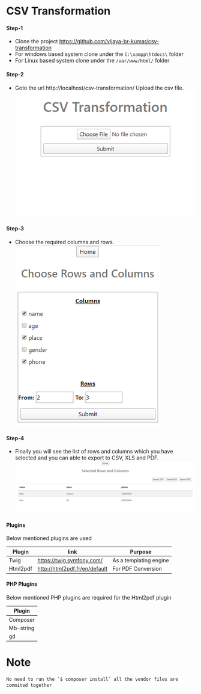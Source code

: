 # CSV Transformation

#### Step-1
* Clone the project https://github.com/vijaya-br-kumar/csv-transformation
* For windows based system clone under the `C:\xampp\htdocs\` folder
* For Linux based system clone under the `/var/www/html/` folder
#### Step-2
* Goto the url http://localhost/csv-transformation/ Upload the csv file.
![step-1](https://raw.githubusercontent.com/vijaya-br-kumar/csv-transformation/master/screenshots/step-1.PNG)

#### Step-3
* Choose the required columns and rows.
![step-1](https://raw.githubusercontent.com/vijaya-br-kumar/csv-transformation/master/screenshots/step-2.PNG)

#### Step-4
* Finally you will see the list of rows and columns which you have selected and you can able to export to CSV, XLS and PDF.
![step-1](https://raw.githubusercontent.com/vijaya-br-kumar/csv-transformation/master/screenshots/step-3.PNG)

#### Plugins

Below mentioned plugins are used

| Plugin | link | Purpose |
| ------ | ------ | ------ |
| Twig | https://twig.symfony.com/ | As a templating engine|
| Html2pdf | http://html2pdf.fr/en/default | For PDF Conversion |

#### PHP Plugins

Below mentioned PHP plugins are required for the Html2pdf plugin

| Plugin |
| ------ |
| Composer |
| Mb-string |
| gd |

# Note
```
No need to run the `$ composer install` all the vendor files are commited together
```
